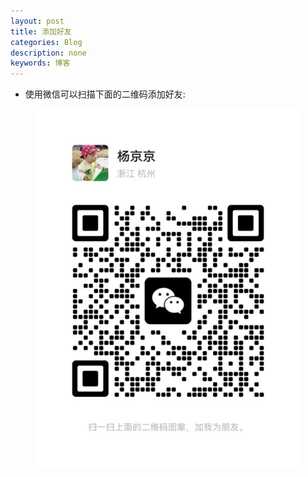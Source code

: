 ```yaml
---
layout: post
title: 添加好友
categories: Blog
description: none
keywords: 博客
---
```


- 使用微信可以扫描下面的二维码添加好友:


<center>
    <img src="/assets/images/qrcode.jpg" alt="picture not found" style="zoom:80%;" />
    <br>
</center>
